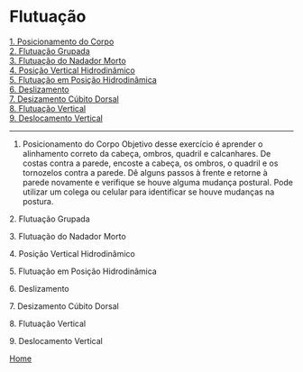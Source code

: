 # Flutuação

[1. Posicionamento do Corpo](#1)   
[2. Flutuação Grupada](#2)   
[3. Flutuação do Nadador Morto](#3)   
[4. Posição Vertical Hidrodinâmico](#4)    
[5. Flutuação em Posição Hidrodinâmica](#5)    
[6. Deslizamento](#6)   
[7. Desizamento Cúbito Dorsal](#7)   
[8. Flutuação Vertical](#8)   
[9. Deslocamento Vertical](#9)   

---

<a id="1"></a>
1. Posicionamento do Corpo
Objetivo desse exercício é aprender o alinhamento correto da cabeça, ombros, quadril e calcanhares. De costas contra a parede, encoste a cabeça, os ombros, o quadril e os tornozelos contra a parede. Dê alguns passos à frente e retorne à parede novamente e verifique se houve alguma mudança postural. Pode utilizar um colega ou celular para identificar se houve mudanças na postura.

<a id="2"></a>
2. Flutuação Grupada

<a id="3"></a>
3. Flutuação do Nadador Morto

<a id="4"></a>
4. Posição Vertical Hidrodinâmico

<a id="5"></a>
5. Flutuação em Posição Hidrodinâmica

<a id="6"></a>
6. Deslizamento

<a id="7"></a>
7. Desizamento Cúbito Dorsal

<a id="8"></a>
8. Flutuação Vertical

<a id="9"></a>
9. Deslocamento Vertical

[Home](../README.md)
